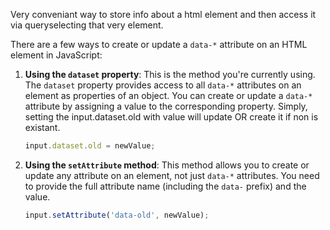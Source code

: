 Very conveniant way to store info about a html element and then access it via queryselecting that very element.

There are a few ways to create or update a `data-*` attribute on an HTML element in JavaScript:

1. **Using the `dataset` property**: This is the method you're currently using. The `dataset` property provides access to all `data-*` attributes on an element as properties of an object. You can create or update a `data-*` attribute by assigning a value to the corresponding property. Simply, setting the input.dataset.old with value will update OR create it if non is existant.

    ```javascript
    input.dataset.old = newValue;
    ```

2. **Using the `setAttribute` method**: This method allows you to create or update any attribute on an element, not just `data-*` attributes. You need to provide the full attribute name (including the `data-` prefix) and the value.

    ```javascript
    input.setAttribute('data-old', newValue);
    ```
